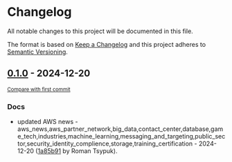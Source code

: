 # Changelog

All notable changes to this project will be documented in this file.

The format is based on [Keep a Changelog](http://keepachangelog.com/en/1.0.0/)
and this project adheres to [Semantic Versioning](http://semver.org/spec/v2.0.0.html).

<!-- insertion marker -->
## [0.1.0](https://github.com/tsypuk/aws-news/releases/tag/ver-2024-12-200.1.0) - 2024-12-20

<small>[Compare with first commit](https://github.com/tsypuk/aws-news/compare/09ed49f5ea6d462edc8cb5b6a3e5bd788f5cc4f2...ver-2024-12-20)</small>

### Docs

- updated AWS news - aws_news,aws_partner_network,big_data,contact_center,database,game_tech,industries,machine_learning,messaging_and_targeting,public_sector,security_identity_complience,storage,training_certification - 2024-12-20 ([1a85b91](https://github.com/tsypuk/aws-news/commit/1a85b912a1ccf732e0be53006eb21893ade2096b) by Roman Tsypuk).


